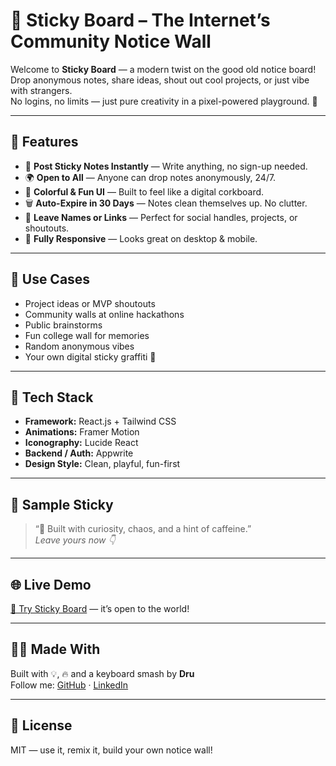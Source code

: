 # 📝 Sticky Board – The Internet’s Community Notice Wall

Welcome to **Sticky Board** — a modern twist on the good old notice board!  
Drop anonymous notes, share ideas, shout out cool projects, or just vibe with strangers.  
No logins, no limits — just pure creativity in a pixel-powered playground. 🧃

---

## 🚀 Features

- 📌 **Post Sticky Notes Instantly** — Write anything, no sign-up needed.
- 🌍 **Open to All** — Anyone can drop notes anonymously, 24/7.
- 🎨 **Colorful & Fun UI** — Built to feel like a digital corkboard.
- 🗑️ **Auto-Expire in 30 Days** — Notes clean themselves up. No clutter.
- 💬 **Leave Names or Links** — Perfect for social handles, projects, or shoutouts.
- 📱 **Fully Responsive** — Looks great on desktop & mobile.

---

## 🤹 Use Cases

- Project ideas or MVP shoutouts  
- Community walls at online hackathons  
- Public brainstorms  
- Fun college wall for memories  
- Random anonymous vibes  
- Your own digital sticky graffiti 🎨

---

## 🔧 Tech Stack

- **Framework:** React.js + Tailwind CSS  
- **Animations:** Framer Motion  
- **Iconography:** Lucide React  
- **Backend / Auth:** Appwrite  
- **Design Style:** Clean, playful, fun-first  

---

## 🧃 Sample Sticky

> “🦄 Built with curiosity, chaos, and a hint of caffeine.”  
> _Leave yours now 👇_

 ---

## 🌐 Live Demo

[🔗 Try Sticky Board](https://your-deployed-url.vercel.app) — it’s open to the world!

---

## 🧑‍💻 Made With

Built with 💡, 🔥 and a keyboard smash by **Dru**  
Follow me: [GitHub](https://github.com/Dru-429) · [LinkedIn](https://linkedin.com/in/dhruvsahoo)

---

## 📝 License

MIT — use it, remix it, build your own notice wall!

